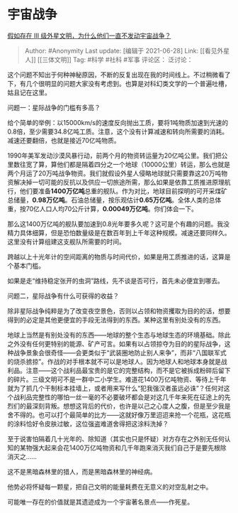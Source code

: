 # 宇宙战争
[假如存在 III 级外星文明，为什么他们一直不发动宇宙战争？](https://www.zhihu.com/question/290849728/answer/525749767)

> Author: #Anonymity
> Last update: [编辑于 2021-06-28]
> Link: [[看见外星人]] [[三体文明]]
> Tag: #科学 #社科 #军事
> 评论区：
> 泛讨论：

这个问题不知出于何种神秘原因，不断的反复出现在我的时间线上。不过稍微看了下，有几个很明显的问题大家没有考虑到。也算是对科幻类文学的一个普遍吐槽，姑且记在这里。

问题一：星际战争的门槛有多高？

给个简单的举例：以15000km/s的速度反向抛出工质，要将1吨物质加速到光速的0.8倍，至少需要34.8亿吨工质。注意，这个没有计算减速和转向所需要的消耗。减速还要翻倍，也就是接近70亿吨物质。

1990年美军发动沙漠风暴行动，前两个月的物资转运量为20亿吨公里。我们把公里数往宽了算，算他们都是隔着四分之一个地球（10000公里）转运，那么也就是两个月运了20万吨战争物资。我们就假设外星人侵略地球就只需要靠这20万吨物资解决掉一切可能的反抗以及供应一切旅途所需，那么如果是依靠工质推进原理航行，他们要准备**1400万亿吨**总重的舰队。作为对比，地球目前探明的可开采煤矿总储量，**0.98万亿吨**。石油总储量，按乐观估计**0.65万亿吨**。全体人类的总体重，按70亿人口人均70公斤计算，**0.00049万亿吨**。你们体会一下。

那么这1400万亿吨的舰队要加速到0.8光年要多久呢？这可是个有趣的问题。我没精力具体细算，但是恐怕数量级是在数百年到上千年这种规模。减速还要同样久。这里没有计算组建这支舰队所需要的时间。

跨越以上十光年计的空间距离的物质与时间代价，如果是用工质推进的话，这算是个基本门槛。

如果是走“维持稳定张开的虫洞”路线，先不谈是否可行，首先未必便宜到哪去。

问题二，星际战争有什么可获得的收益？

除非星际战争纯粹是为了改变夜空景色，否则以占领和物资攫取为目的的话，想要得到的必定是其他更便宜的手段无法得到的东西。某种这里有别处没有的东西。

地球上当然是有别处没有的东西——地球的整个生态与地球生态的环境基础。除此之外没有任何更特别的能源、矿产可言。如果有以占领掠夺为目的的星际战争，这种战争景象会很奇怪——会更类似于“武装圈地防止别人来争”，而非“八国联军式的烧杀掳掠”。作战的对手根本就不可以是地球人。因为地球人和地球本身就是战利品。注意——这个战利品最宝贵的是它的完整结构，而不是它被拆成粉碎后留下的碎片。三级文明可不是一群中二小学生。难道花1400万亿吨物资、等待上千年就为了抓几个干制标本挂墙上，或者用来写什么“犯我强汉者虽远必诛”？任何对这个战利品完整性的哪怕一丝一毫的不必要破坏都会是对这几千年来死在征途上的先烈们的最深刻背叛。想想这背后的代价，也许是以己之心度人之腹，但是至少我是舍不得的。也可以打个最简单的比方——这就好像万里迢迢来抢一个花瓶，这花瓶的涂料恰好令皮肤过敏，这位强盗难道舍得把这涂料洗掉？

至于说害怕隔着几十光年的、除知道（其实也只是怀疑）对方存在之外别无任何认知的某物强大起来会花1400万亿吨物资和几千年跑来消灭我们自己于是要先根除消灭之……

这不是黑暗森林里的猎人，而是黑暗森林里的神经病。

他势必将怀疑每一颗星，把自己文明的能量耗费在无意义的对空乱射之中。

可能唯一存在的价值就是其遗迹成为一个宇宙著名景点——作死星。
